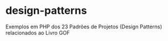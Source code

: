 # design-patterns
Exemplos em PHP dos 23 Padrões de Projetos (Design Patterns) relacionados ao Livro GOF
